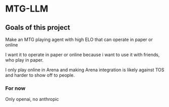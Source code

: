 # MTG-LLM

## Goals of this project

Make an MTG playing agent with high ELO that can operate in paper or online

I want it to operate in paper or online because i want to use it with friends, who play in paper.

I only play online in Arena and making Arena integration is likely against TOS and harder to show off to people.

### For now

Only openai, no anthropic